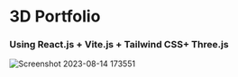 # 3D Portfolio 

### Using React.js + Vite.js + Tailwind CSS+ Three.js

![Screenshot 2023-08-14 173551](https://github.com/Sachintha-Samarathunga/3D-Portfolio/assets/98406068/3809f549-b6e0-42af-b0b3-da2b6eafb296)


